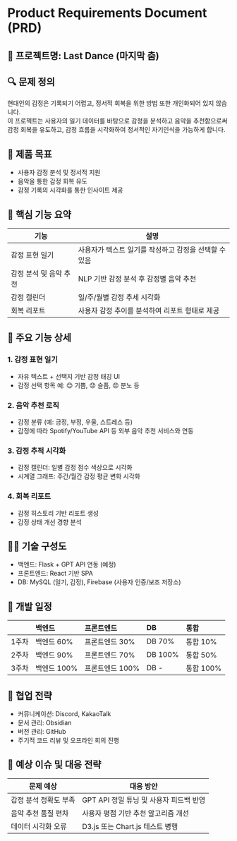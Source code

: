 # Product Requirements Document (PRD)

## 🧩 프로젝트명: Last Dance (마지막 춤)

## 🔍 문제 정의

현대인의 감정은 기록되기 어렵고, 정서적 회복을 위한 방법 또한 개인화되어 있지 않습니다.  
이 프로젝트는 사용자의 일기 데이터를 바탕으로 감정을 분석하고 음악을 추천함으로써 감정 회복을 유도하고, 감정 흐름을 시각화하여 정서적인 자기인식을 가능하게 합니다.

## 🎯 제품 목표

- 사용자 감정 분석 및 정서적 지원
- 음악을 통한 감정 회복 유도
- 감정 기록의 시각화를 통한 인사이트 제공

## 📌 핵심 기능 요약

| 기능 | 설명 |
|------|------|
| 감정 표현 일기 | 사용자가 텍스트 일기를 작성하고 감정을 선택할 수 있음 |
| 감정 분석 및 음악 추천 | NLP 기반 감정 분석 후 감정별 음악 추천 |
| 감정 캘린더 | 일/주/월별 감정 추세 시각화 |
| 회복 리포트 | 사용자 감정 추이를 분석하여 리포트 형태로 제공 |

## 🧪 주요 기능 상세

### 1. 감정 표현 일기
- 자유 텍스트 + 선택지 기반 감정 태깅 UI
- 감정 선택 항목 예: 😊 기쁨, 😞 슬픔, 😠 분노 등

### 2. 음악 추천 로직
- 감정 분류 (예: 긍정, 부정, 우울, 스트레스 등)
- 감정에 따라 Spotify/YouTube API 등 외부 음악 추천 서비스와 연동

### 3. 감정 추적 시각화
- 감정 캘린더: 일별 감정 점수 색상으로 시각화
- 시계열 그래프: 주간/월간 감정 평균 변화 시각화

### 4. 회복 리포트
- 감정 히스토리 기반 리포트 생성
- 감정 상태 개선 경향 분석

## 🧑‍💻 기술 구성도

- 백엔드: Flask + GPT API 연동 (예정)
- 프론트엔드: React 기반 SPA
- DB: MySQL (일기, 감정), Firebase (사용자 인증/보조 저장소)

## 📆 개발 일정

|       | 백엔드      | 프론트엔드      | DB      | 통합      |
|:------|:------------|:----------------|:--------|:----------|
| 1주차 | 백엔드 60%  | 프론트엔드 30%  | DB 70%  | 통합 10%  |
| 2주차 | 백엔드 90%  | 프론트엔드 70%  | DB 100% | 통합 50%  |
| 3주차 | 백엔드 100% | 프론트엔드 100% | DB -    | 통합 100% |

## 🧠 협업 전략

- 커뮤니케이션: Discord, KakaoTalk
- 문서 관리: Obsidian
- 버전 관리: GitHub
- 주기적 코드 리뷰 및 오프라인 회의 진행

## 🚧 예상 이슈 및 대응 전략

| 문제 예상 | 대응 방안 |
|-----------|-----------|
| 감정 분석 정확도 부족 | GPT API 정밀 튜닝 및 사용자 피드백 반영 |
| 음악 추천 품질 편차 | 사용자 평점 기반 추천 알고리즘 개선 |
| 데이터 시각화 오류 | D3.js 또는 Chart.js 테스트 병행 |
